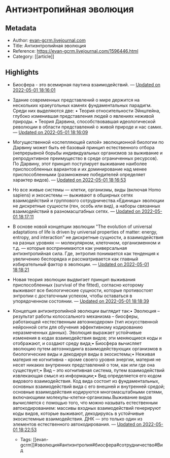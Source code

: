 # Антиэнтропийная эволюция

## Metadata
- Author: [evan-gcrm.livejournal.com]()
- Title: Антиэнтропийная эволюция
- Reference: https://evan-gcrm.livejournal.com/1596446.html
- Category: [[article]]

## Highlights
- Биосфера - это всемирная паутина взаимодействий. — [Updated on 2022-05-01 18:16:01](https://hyp.is/nH754MlhEeyuHo9cj9PISA/evan-gcrm.livejournal.com/1596446.html)

- Здание современных представлений о мире держится на нескольких краеугольных камнях фундаментальных парадигм. Среди них выделяются две: • Теория относительности Эйнштейна, глубоко изменившая представления людей о явлениях неживой природы. • Теория Дарвина, способствовавшая идеологической революции в области представлений о живой природе и нас самих. — [Updated on 2022-05-01 18:16:09](https://hyp.is/oQARhMlhEeye5x8RWsJ7LQ/evan-gcrm.livejournal.com/1596446.html)

- Могущественной «ослепляющей силой» эволюционной биологии по Дарвину может быть её базовый принцип естественного отбора (непрерывной борьбы индивидуальных организмов за выживание и репродуктивное преимущество в среде ограниченных ресурсов). По Дарвину, этот принцип постулирует выживание наиболее приспособленных вариантов и их доминирование над менее приспособленными (размножение победителей определяет характер видов). — [Updated on 2022-05-01 18:16:53](https://hyp.is/u7wU8MlhEeynMS_xI2Q5eQ/evan-gcrm.livejournal.com/1596446.html)

- Но все живые системы — клетки, организмы, виды (включая Homo sapiens) и экосистемы — выживают в обширных сетях взаимодействий и группового сотрудничества.«Единицы» эволюции не дискретные сущности (ген, особь или вид), а наборы связанных взаимодействий в разномасштабных сетях. — [Updated on 2022-05-01 18:17:11](https://hyp.is/xfKz8slhEeyZPZvXD-LwtA/evan-gcrm.livejournal.com/1596446.html)

- В основе новой концепции эволюции "The evolution of universal adaptations of life is driven by universal properties of matter: energy, entropy, and interaction" не дискретные сущности, а взаимодействия на разных уровнях — молекулярном, клеточном, организменном и т.д. — которые воспринимаются как универсальная антиэнтропийная сила. Где, энтропия понимается как тенденция к увеличению беспорядка и рассматривается как главный избирательный фактор в эволюции. — [Updated on 2022-05-01 18:18:21](https://hyp.is/7_Na5MlhEeyehLcFzfbV7A/evan-gcrm.livejournal.com/1596446.html)

- Новая теория эволюции выдвигает принцип выживания приспособленных (survival of the fitted), согласно которому выживают все биологические сущности, которые противостоят энтропии с достаточным успехом, чтобы оставаться в упорядоченном состоянии. — [Updated on 2022-05-01 18:18:39](https://hyp.is/-nTCtMlhEeyw_P_Y5xEa8A/evan-gcrm.livejournal.com/1596446.html)

- Концепция антиэнтропийной эволюции выглядит так:• Эволюция – результат работы колоссального механизма – биосферы, работающей «естественным автоэнкодером» (тип искусственной нейронной сети для обучения эффективному кодированию неразмеченных данных). Эволюция выражает устойчивые изменения в кодах взаимодействия видов; эти меняющиеся коды и отображают, и создают среду вида;• Биосфера вычисляет эволюцию путем автоэнкодинга взаимодействующих организмов в биологические виды и декодируя виды в экосистемы;• Неживая материя не когнитивна - кроме своего уровня энергии, материя не несет никаких внутренних представлений о том, как или где она существует;• Вид – это когнитивная система, путем взаимодействий извлекающая смысл из информации;• Вид определяется его кодом видового взаимодействия. Код вида состоит из фундаментальных, основных взаимодействий вида с его внешней и внутренней средой; основные взаимодействия кодируются многомасштабными сетями, включающими молекулы-клетки-организмы.Выживание видов вычисляется с помощью того, что можно называть естественным автокодированием: массивы входных взаимодействий генерируют коды видов, которые выживают, декодируясь в устойчивые экосистемные взаимодействия. ДНК — это только один из элементов естественного автокодирования. — [Updated on 2022-05-01 18:22:53](https://hyp.is/kfKTPMliEeydXS97YsYHlA/evan-gcrm.livejournal.com/1596446.html)
   - Tags: [[evan-gcrm]]#эволюция#антиэнтропия#биосфера#сотрудничество#Вид
